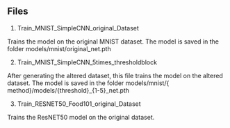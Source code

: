 ## Files

1. Train_MNIST_SimpleCNN_original_Dataset

Trains the model on the original MNIST dataset. The model is saved in the folder models/mnist/original_net.pth

2. Train_MNIST_SimpleCNN_5times_thresholdblock

After generating the altered dataset, this file trains the model on the altered dataset. The model is saved in the folder models/mnist/{
method}/models/{threshold}_{1-5}_net.pth

3. Train_RESNET50_Food101_original_Dataset

Trains the ResNET50 model on the original dataset.